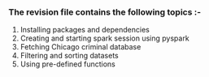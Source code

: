 ### The revision file contains the following topics :- 
  1. Installing packages and dependencies 
  2. Creating and starting spark session using pyspark
  3. Fetching Chicago criminal database
  4. Filtering and sorting datasets
  5. Using pre-defined functions 
